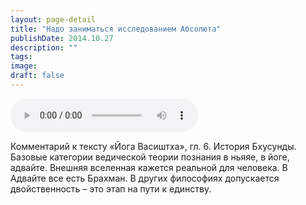 ```yaml
---
layout: page-detail
title: "Надо заниматься исследованием Абсолюта"
publishDate: 2014.10.27
description: ""
tags:
image:
draft: false
---
```


<audio title="2014.10.27 - Надо заниматься исследованием Абсолюта.mp3" src="https://filer-api.advayta.org/v1.0/public/files/74429" controls=""></audio>

 Комментарий к тексту «Йога Васиштха», гл. 6\. История Бхусунды. Базовые категории ведической теории познания в ньяяе, в йоге, адвайте. Внешняя вселенная кажется реальной для человека. В Адвайте все есть Брахман. В других философиях допускается двойственность – это этап на пути к единству. 

  
